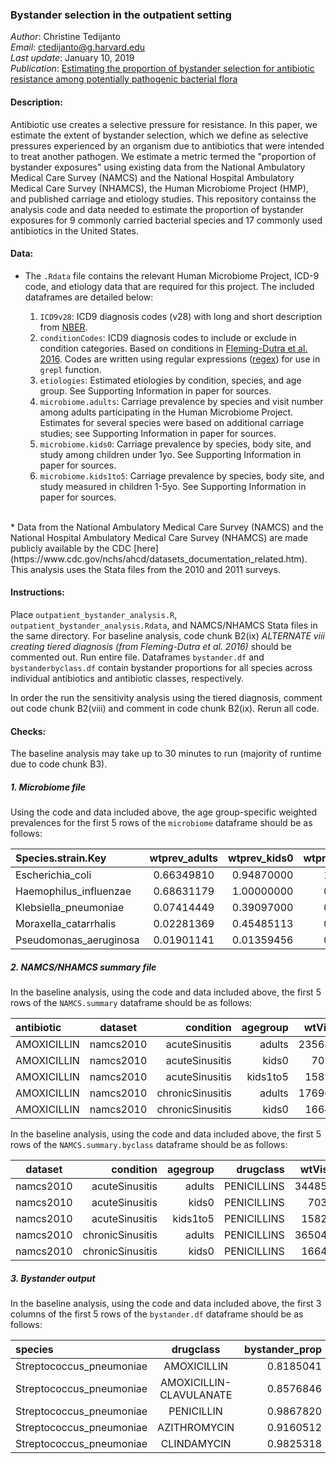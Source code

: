 ### Bystander selection in the outpatient setting
*Author*: Christine Tedijanto  
*Email*: ctedijanto@g.harvard.edu  
*Last update*: January 10, 2019  
*Publication*: [Estimating the proportion of bystander selection for antibiotic resistance among potentially pathogenic bacterial flora](https://www.pnas.org/lookup/doi/10.1073/pnas.1810840115)

#### Description:
Antibiotic use creates a selective pressure for resistance. In this paper, we estimate the extent of bystander selection, which we define as selective pressures experienced by an organism due to antibiotics that were intended to treat another pathogen. We estimate a metric termed the "proportion of bystander exposures" using existing data from the National Ambulatory Medical Care Survey (NAMCS) and the National Hospital Ambulatory Medical Care Survey (NHAMCS), the Human Microbiome Project (HMP), and published carriage and etiology studies. This repository containss the analysis code and data needed to estimate the proportion of bystander exposures for 9 commonly carried bacterial species and 17 commonly used antibiotics in the United States.

#### Data:
* The `.Rdata` file contains the relevant Human Microbiome Project, ICD-9 code, and etiology data that are required for this project. The included dataframes are detailed below:  

    1. `ICD9v28`: ICD9 diagnosis codes (v28) with long and short description from [NBER](http://www.nber.org/data/icd-9-cm-diagnosis-and-procedure-codes-and-titles.html).
    2. `conditionCodes`: ICD9 diagnosis codes to include or exclude in condition categories. Based on conditions in [Fleming-Dutra et al. 2016](https://jamanetwork.com/journals/jama/fullarticle/2518263). Codes are written using regular expressions ([regex](https://medium.com/factory-mind/regex-tutorial-a-simple-cheatsheet-by-examples-649dc1c3f285)) for use in `grepl` function.
    3. `etiologies`: Estimated etiologies by condition, species, and age group. See Supporting Information in paper for sources.
    4. `microbiome.adults`: Carriage prevalence by species and visit number among adults participating in the Human Microbiome Project. Estimates for several species were based on additional carriage studies; see Supporting Information in paper for sources.
    5. `microbiome.kids0`: Carriage prevalence by species, body site, and study among children under 1yo. See Supporting Information in paper for sources.
    6. `microbiome.kids1to5`: Carriage prevalence by species, body site, and study measured in children 1-5yo. See Supporting Information in paper for sources.  
<br>
* Data from the National Ambulatory Medical Care Survey (NAMCS) and the National Hospital Ambulatory Medical Care Survey (NHAMCS) are made publicly available by the CDC [here](https://www.cdc.gov/nchs/ahcd/datasets_documentation_related.htm). This analysis uses the Stata files from the 2010 and 2011 surveys.

#### Instructions:
Place `outpatient_bystander_analysis.R`, `outpatient_bystander_analysis.Rdata`, and NAMCS/NHAMCS Stata files in the same directory. For baseline analysis, code chunk B2(ix) *ALTERNATE viii creating tiered diagnosis (from Fleming-Dutra et al. 2016)* should be commented out. Run entire file. Dataframes `bystander.df` and `bystanderbyclass.df` contain bystander proportions for all species across individual antibiotics and antibiotic classes, respectively.

In order the run the sensitivity analysis using the tiered diagnosis, comment out code chunk B2(viii) and comment in code chunk B2(ix). Rerun all code.

#### Checks:
The baseline analysis may take up to 30 minutes to run (majority of runtime due to code chunk B3).

##### 1. *Microbiome file*
Using the code and data included above, the age group-specific weighted prevalences for the first 5 rows of the `microbiome` dataframe should be as follows:

| Species.strain.Key    | wtprev_adults     | wtprev_kids0    | wtprev_kids1to5 |
| :-------------        | :----------:      | -----------:    | -----------:    |
| Escherichia_coli      | 0.66349810        | 0.94870000      | 1.00000000      |
| Haemophilus_influenzae| 0.68631179        | 1.00000000      | 0.95896469      |
| Klebsiella_pneumoniae | 0.07414449        | 0.39097000      | 0.15000000      |
| Moraxella_catarrhalis | 0.02281369        | 0.45485113      | 0.50790000      |
| Pseudomonas_aeruginosa| 0.01901141        | 0.01359456      | 0.01359456      |

##### 2. *NAMCS/NHAMCS summary file*
In the baseline analysis, using the code and data included above, the first 5 rows of the `NAMCS.summary` dataframe should be as follows:

| antibiotic  | dataset     | condition        | agegroup | wtVisits  | wtVisits.se | drugclass   |
| :---------- | :----------:| -----------:     | -------: | -------:  | -----------:| ----------: |
| AMOXICILLIN | namcs2010   | acuteSinusitis   | adults   | 2356812   | 565377.953  | PENICILLINS |
| AMOXICILLIN | namcs2010   | acuteSinusitis   | kids0    | 70355     | 70355.000   | PENICILLINS |
| AMOXICILLIN | namcs2010   | acuteSinusitis   | kids1to5 | 158253    | 67000.831   | PENICILLINS |
| AMOXICILLIN | namcs2010   | chronicSinusitis | adults   | 1769606   | 337174.213  | PENICILLINS |
| AMOXICILLIN | namcs2010   | chronicSinusitis | kids0    | 166430    | 106789.037  | PENICILLINS |

In the baseline analysis, using the code and data included above, the first 5 rows of the `NAMCS.summary.byclass` dataframe should be as follows:

| dataset     | condition        | agegroup | drugclass   | wtVisits  | wtVisits.se |
| :----------:| -----------:     | -------: | -------:    | -------:  | -----------:| 
| namcs2010   | acuteSinusitis   | adults   | PENICILLINS | 3448543   | 681417.82   |
| namcs2010   | acuteSinusitis   | kids0    | PENICILLINS | 70355     | 70355.00    |
| namcs2010   | acuteSinusitis   | kids1to5 | PENICILLINS | 158253    | 67000.83    |
| namcs2010   | chronicSinusitis | adults   | PENICILLINS | 3650426   | 562887.03   |
| namcs2010   | chronicSinusitis | kids0    | PENICILLINS | 166430    | 106789.04   |

##### 3. *Bystander output*
In the baseline analysis, using the code and data included above, the first 3 columns of the first 5 rows of the `bystander.df` dataframe should be as follows:

| species                   | drugclass                     | bystander_prop        | 
| :-------------            | :----------:                  | -----------:          | 
| Streptococcus_pneumoniae  | AMOXICILLIN                   | 0.8185041             | 
| Streptococcus_pneumoniae  | AMOXICILLIN-CLAVULANATE       | 0.8576846             | 
| Streptococcus_pneumoniae  | PENICILLIN                    | 0.9867820             | 
| Streptococcus_pneumoniae  | AZITHROMYCIN                  | 0.9160512             | 
| Streptococcus_pneumoniae  | CLINDAMYCIN                   | 0.9825318             | 





